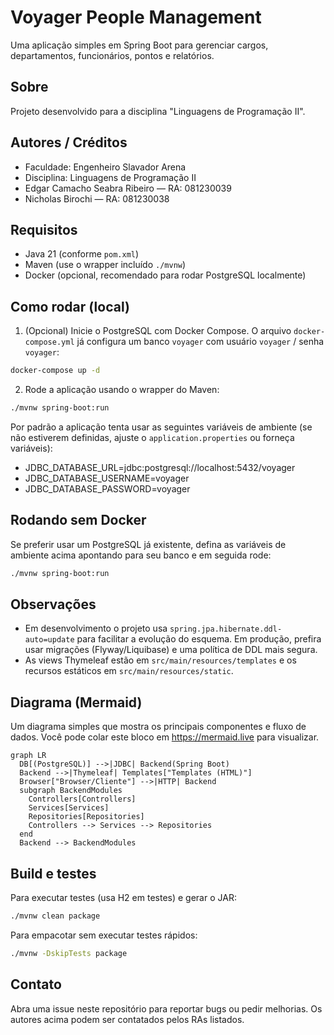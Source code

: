 # Voyager People Management

Uma aplicação simples em Spring Boot para gerenciar cargos, departamentos, funcionários, pontos e relatórios.

## Sobre

Projeto desenvolvido para a disciplina "Linguagens de Programação II".

## Autores / Créditos

- Faculdade: Engenheiro Slavador Arena
- Disciplina: Linguagens de Programação II
- Edgar Camacho Seabra Ribeiro — RA: 081230039
- Nicholas Birochi — RA: 081230038

## Requisitos

- Java 21 (conforme `pom.xml`)
- Maven (use o wrapper incluído `./mvnw`)
- Docker (opcional, recomendado para rodar PostgreSQL localmente)

## Como rodar (local)

1. (Opcional) Inicie o PostgreSQL com Docker Compose. O arquivo `docker-compose.yml` já configura um banco `voyager` com usuário `voyager` / senha `voyager`:

```bash
docker-compose up -d
```

2. Rode a aplicação usando o wrapper do Maven:

```bash
./mvnw spring-boot:run
```

Por padrão a aplicação tenta usar as seguintes variáveis de ambiente (se não estiverem definidas, ajuste o `application.properties` ou forneça variáveis):

- JDBC_DATABASE_URL=jdbc:postgresql://localhost:5432/voyager
- JDBC_DATABASE_USERNAME=voyager
- JDBC_DATABASE_PASSWORD=voyager

## Rodando sem Docker

Se preferir usar um PostgreSQL já existente, defina as variáveis de ambiente acima apontando para seu banco e em seguida rode:

```bash
./mvnw spring-boot:run
```

## Observações

- Em desenvolvimento o projeto usa `spring.jpa.hibernate.ddl-auto=update` para facilitar a evolução do esquema. Em produção, prefira usar migrações (Flyway/Liquibase) e uma política de DDL mais segura.
- As views Thymeleaf estão em `src/main/resources/templates` e os recursos estáticos em `src/main/resources/static`.

## Diagrama (Mermaid)

Um diagrama simples que mostra os principais componentes e fluxo de dados. Você pode colar este bloco em https://mermaid.live para visualizar.

```mermaid
graph LR
  DB[(PostgreSQL)] -->|JDBC| Backend(Spring Boot)
  Backend -->|Thymeleaf| Templates["Templates (HTML)"]
  Browser["Browser/Cliente"] -->|HTTP| Backend
  subgraph BackendModules
    Controllers[Controllers]
    Services[Services]
    Repositories[Repositories]
    Controllers --> Services --> Repositories
  end
  Backend --> BackendModules
```

## Build e testes

Para executar testes (usa H2 em testes) e gerar o JAR:

```bash
./mvnw clean package
```

Para empacotar sem executar testes rápidos:

```bash
./mvnw -DskipTests package
```

## Contato

Abra uma issue neste repositório para reportar bugs ou pedir melhorias. Os autores acima podem ser contatados pelos RAs listados.
